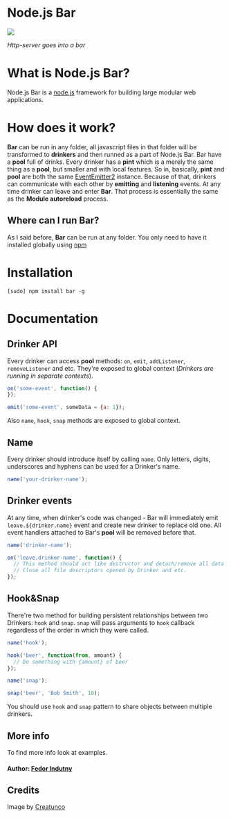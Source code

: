 # Node.js Bar

<img src="https://raw.github.com/indutny/bar/master/bar.jpg" />

*Http-server goes into a bar*

# What is Node.js Bar?

Node.js Bar is a [node.js](http://node.js.org) framework for building large modular web applications.

# How does it work?

**Bar** can be run in any folder, all javascript files in that folder will be transformed to **drinkers** and then runned as a part of Node.js Bar. Bar have a **pool** full of drinks. Every drinker has a **pint** which is a merely the same thing as a **pool**, but smaller and with local features.
So in, basically, **pint** and **pool** are both the same [EventEmitter2](https://github.com/hij1nx/EventEmitter2) instance. Because of that, drinkers can communicate with each other by **emitting** and **listening** events.
At any time drinker can leave and enter **Bar**. That process is essentially the same as the **Module autoreload** process.

## Where can I run Bar?

As I said before, **Bar** can be run at any folder. You only need to have it installed globally using [npm](https://github.com/isaacs/npm)

# Installation

```
[sudo] npm install bar -g
```

# Documentation

## Drinker API

Every drinker can access **pool** methods: `on`, `emit`, `addListener`, `removeListener` and etc. They're exposed to global context (*Drinkers are running in separate contexts*).

```javascript
on('some-event', function() {
});

emit('some-event', someData = {a: 1});
```

Also `name`, `hook`, `snap` methods are exposed to global context.

## Name

Every drinker should introduce itself by calling `name`. Only letters, digits, underscores and hyphens can be used for a Drinker's name.

```javascript
name('your-drinker-name');
```

## Drinker events

At any time, when drinker's code was changed - Bar will immediately emit `leave.${drinker.name}` event and create new drinker to replace old one. All event handlers attached to Bar's **pool** will be removed before that.

```javascript
name('drinker-name');

on('leave.drinker-name', function() {
  // This method should act like destructor and detach/remove all data
  // Close all file descriptors opened by Drinker and etc.
});
```

## Hook&Snap

There're two method for building persistent relationships between two Drinkers: `hook` and `snap`. `snap` will pass arguments to `hook` callback regardless of the order in which they were called.

```javascript
name('hook');

hook('beer', function(from, amount) {
  // Do something with {amount} of beer
});
```

```javascript
name('snap');

snap('beer', 'Bob Smith', 10);
```

You should use `hook` and `snap` pattern to share objects between multiple drinkers.

## More info

To find more info look at examples.

#### Author: [Fedor Indutny](http://indutny.com/)


## Credits

Image by [Creatunco](http://creatunco.deviantart.com/)
